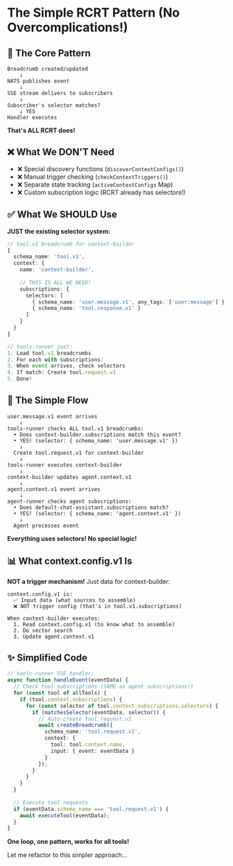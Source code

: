 # The Simple RCRT Pattern (No Overcomplications!)

## 🎯 **The Core Pattern**

```
Breadcrumb created/updated
    ↓
NATS publishes event
    ↓
SSE stream delivers to subscribers
    ↓
Subscriber's selector matches?
    ↓ YES
Handler executes
```

**That's ALL RCRT does!**

## ❌ **What We DON'T Need**

- ❌ Special discovery functions (`discoverContextConfigs()`)
- ❌ Manual trigger checking (`checkContextTriggers()`)
- ❌ Separate state tracking (`activeContextConfigs` Map)
- ❌ Custom subscription logic (RCRT already has selectors!)

## ✅ **What We SHOULD Use**

**JUST the existing selector system:**

```typescript
// tool.v1 breadcrumb for context-builder
{
  schema_name: 'tool.v1',
  context: {
    name: 'context-builder',
    
    // THIS IS ALL WE NEED!
    subscriptions: {
      selectors: [
        { schema_name: 'user.message.v1', any_tags: ['user:message'] },
        { schema_name: 'tool.response.v1' }
      ]
    }
  }
}

// tools-runner just:
1. Load tool.v1 breadcrumbs
2. For each with subscriptions:
3. When event arrives, check selectors
4. If match: Create tool.request.v1
5. Done!
```

## 🔄 **The Simple Flow**

```
user.message.v1 event arrives
    ↓
tools-runner checks ALL tool.v1 breadcrumbs:
  • Does context-builder.subscriptions match this event?
  • YES! (selector: { schema_name: 'user.message.v1' })
    ↓
  Create tool.request.v1 for context-builder
    ↓
tools-runner executes context-builder
    ↓
context-builder updates agent.context.v1
    ↓
agent.context.v1 event arrives
    ↓
agent-runner checks agent subscriptions:
  • Does default-chat-assistant.subscriptions match?
  • YES! (selector: { schema_name: 'agent.context.v1' })
    ↓
  Agent processes event
```

**Everything uses selectors! No special logic!**

## 📊 **What context.config.v1 Is**

**NOT a trigger mechanism!** Just data for context-builder:

```
context.config.v1 is:
  ✅ Input data (what sources to assemble)
  ❌ NOT trigger config (that's in tool.v1.subscriptions)
  
When context-builder executes:
  1. Read context.config.v1 (to know what to assemble)
  2. Do vector search
  3. Update agent.context.v1
```

## ✨ **Simplified Code**

```typescript
// tools-runner SSE handler:
async function handleEvent(eventData) {
  // Check tool subscriptions (SAME as agent subscriptions!)
  for (const tool of allTools) {
    if (tool.context.subscriptions) {
      for (const selector of tool.context.subscriptions.selectors) {
        if (matchesSelector(eventData, selector)) {
          // Auto-create tool.request.v1
          await createBreadcrumb({
            schema_name: 'tool.request.v1',
            context: {
              tool: tool.context.name,
              input: { event: eventData }
            }
          });
        }
      }
    }
  }
  
  // Execute tool requests
  if (eventData.schema_name === 'tool.request.v1') {
    await executeTool(eventData);
  }
}
```

**One loop, one pattern, works for all tools!**

Let me refactor to this simpler approach...

